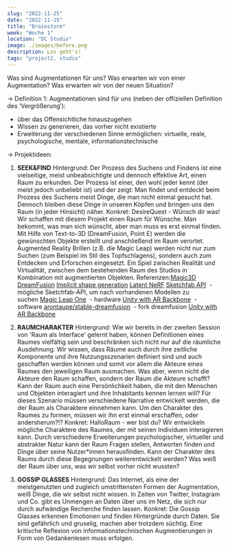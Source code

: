 ```yaml
---
slug: "2022-11-25"
date: "2022-11-25"
title: "Brainstorm"
week: "Woche 1"
location: "DC Studio"
image: ./images/before.png
description: Los geht's!
tags: "project2, studio"
---
```

Was sind Augmentationen für uns? Was erwarten wir von einer Augmentation? Was erwarten wir von der neuen Situation?

→ Definition 1: Augmentationen sind für uns (neben der offiziellen Definition des ‘Vergrößerung’):
- über das Offensichtliche hinauszugehen
- Wissen zu generieren, das vorher nicht existierte
- Erweiterung der verschiedenen Sinne ermöglichen: virtuelle, reale, psychologische, mentale, informationstechnische

→ Projektideen:
1. **SEEK&FIND**
Hintergrund: Der Prozess des Suchens und Findens ist eine vielseitige, meist unbeabsichtigte und dennoch effektive Art, einen Raum zu erkunden. Der Prozess ist einer, den wohl jeder kennt (der meist jedoch unbeliebt ist) und der zeigt: Man findet und entdeckt beim Prozess des Suchens meist Dinge, die man nicht einmal gesucht hat. Dennoch bleiben diese Dinge in unseren Köpfen und bringen uns den Raum (in jeder Hinsicht) näher.
Konkret: DesireQuest - Wünsch dir was! Wir schaffen mit diesem Projekt einen Raum für Wünsche. Man bekommt, was man sich wünscht, aber man muss es erst einmal finden. Mit Hilfe von Text-to-3D (DreamFusion, Point E) werden die gewünschten Objekte erstellt und anschließend im Raum verortet. Augmented Reality Brillen (z.B. die Magic Leap) werden nicht nur zum Suchen (zum Beispiel im Stil des Topfschlagens), sondern auch zum Entdecken und Erforschen eingesetzt. Ein Spiel zwischen Realität und Virtualität, zwischen dem bestehenden Raum des Studios in Kombination mit augmentierten Objekten. 
Referenzen:[Magic3D](https://deepimagination.cc/Magic3D/) [DreamFusion](https://dreamfusion3d.github.io)
[Implicit shape generation](https://github.com/liuzhengzhe/Towards-Implicit-Text-Guided-Shape-Generation) [Latent NeRF](https://github.com/eladrich/latent-nerf) [Sketchfab API](https://sketchfab.com/developers/download-api)
 - mögliche Sketchfab-API, um nach vorhandenen Modellen zu suchen [Magic Leap One](https://www.magicleap.com/ml1-devices)
 - hardware [Unity with AR Backbone](https://docs.unity3d.com/Manual/AROverview.html)
 - software [arontaupe/stable-dreamfusion](https://github.com/arontaupe/stable-dreamfusion)
 - fork dreamfusion [Unity with AR Backbone](https://docs.unity3d.com/Manual/AROverview.html)


2. **RAUMCHARAKTER**
Hintergrund: Wie wir bereits in der zweiten Session von 'Raum als Interface' gelernt haben, können Definitionen eines Raumes vielfältig sein und beschränken sich nicht nur auf die räumliche Ausdehnung. Wir wissen, dass Räume auch durch ihre zeitliche Komponente und ihre Nutzungsszenarien definiert sind und auch geschaffen werden können und somit vor allem die Akteure eines Raumes den jeweiligen Raum ausmachen. Was aber, wenn nicht die Akteure den Raum schaffen, sondern der Raum die Akteure schafft? Kann der Raum auch eine Persönlichkeit haben, die mit den Menschen und Objekten interagiert und ihre Inhabitants kennen lernen will? Für dieses Szenario müssen verschiedene Narrative entwickelt werden, die der Raum als Charaktere einnehmen kann. Um den Charakter des Raumes zu formen, müssen wir ihn erst einmal erschaffen, oder andersherum?!?
Konkret: HalloRaum - wer bist du? Wir entwickeln mögliche Charaktere des Raumes, der mit seinen Individuen interagieren kann. Durch verschiedene Erweiterungen psychologischer, virtueller und abstrakter Natur kann der Raum Fragen stellen, Antworten finden und Dinge über seine Nutzer*innen herausfinden. Kann der Charakter des Raums durch diese Begegnungen weiterentwickelt werden? Was weiß der Raum über uns, was wir selbst vorher nicht wussten?

3. **GOSSIP GLASSES**
Hintergrund: Das Internet, als eine der meistgenutzten und zugleich umstrittensten Formen der Augmentation, weiß Dinge, die wir selbst nicht wissen. In Zeiten von Twitter, Instagram und Co. gibt es Unmengen an Daten über uns im Netz, die sich nur durch aufwändige Recherche finden lassen. 
Konkret: Die Gossip Glasses erkennen Emotionen und finden Hintergründe durch Daten. Sie sind gefährlich und gruselig, machen aber trotzdem süchtig. Eine kritische Reflexion von informationstechnischen Augmentierungen in Form von Gedankenlesen muss erfolgen.
